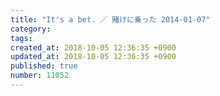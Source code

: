 ```yaml
---
title: "It's a bet. ／ 賭けに乗った 2014-01-07"
category: 
tags: 
created_at: 2018-10-05 12:36:35 +0900
updated_at: 2018-10-05 12:36:35 +0900
published: true
number: 11052
---
```



